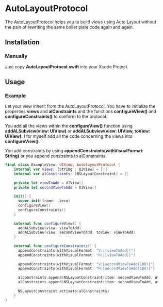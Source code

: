 # AutoLayoutProtocol
The AutoLayoutProtocol helps you to build views using Auto Layout without the pain of rewriting the same boiler plate code again and again.

## Installation

### Manually

Just copy **AutoLayoutProtocol.swift** into your Xcode Project.

## Usage

### Example
Let your view inherit from the AutoLayoutProtocol. You have to initialize the properties **views** and **alConstraints** and the functions **configureView()** and **configureConstraints()** to conform to the protocol.

You add all the views within the **configureView()** function using **addALSubview(view: UIView)** or **addALSubview(view: UIView, toView: UIView)**. I for myself add all the code concerning the views into **configureView()**.

You add constraints by using **appendConstraints(withVisualFormat: String)** or you append constraints to alConstraints.

```swift
final class ExampleView: UIView, AutolayoutProtocol {
    internal var views: [String : UIView] = [:]
    internal var alConstraints: [NSLayoutConstraint] = []
    
    private let viewToAdd = UIView()
    private let secondViewToAdd = UIView()
    
    init() {
      super.init(frame: .zero)
      configureView()
      configureConstraints()
    }
    
    internal func configureView() {
      addALSubview(view: viewToAdd)
      addALSubview(view: secondViewToAdd, toView: viewToAdd)
    }
    
    internal func configureConstraints() {
      appendConstraints(withVisualFormat: "V:|[viewToAdd]|")
      appendConstraints(withVisualFormat: "H:|[viewToAdd]|")
  
      appendConstraints(withVisualFormat: "V:[secondViewToAdd(100)]")
      appendConstraints(withVisualFormat: "H:[secondViewToAdd(100)]")
  
      alConstraints.append(NSLayoutConstraint(item: secondViewToAdd, attribute: .centerX, relatedBy: .equal, toItem: secondViewToAdd.superview, attribute: .centerX, multiplier: 1, constant: 0))
      alConstraints.append(NSLayoutConstraint(item: secondViewToAdd, attribute: .centerY, relatedBy: .equal, toItem: secondViewToAdd.superview, attribute: .centerY, multiplier: 1, constant: 0))
      
      NSLayoutConstraint.activate(alConstraints)
    }
}
```
